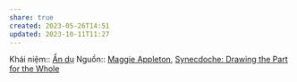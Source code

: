 ```yaml
---
share: true
created: 2023-05-26T14:51
updated: 2023-10-11T11:27
---
```

Khái niệm:: [Ẩn dụ](%E1%BA%A8n%20d%E1%BB%A5.md#)
Nguồn:: [Maggie Appleton](Maggie%20Appleton.md#), [Synecdoche: Drawing the Part for the Whole](https://maggieappleton.com/synecdoche)
